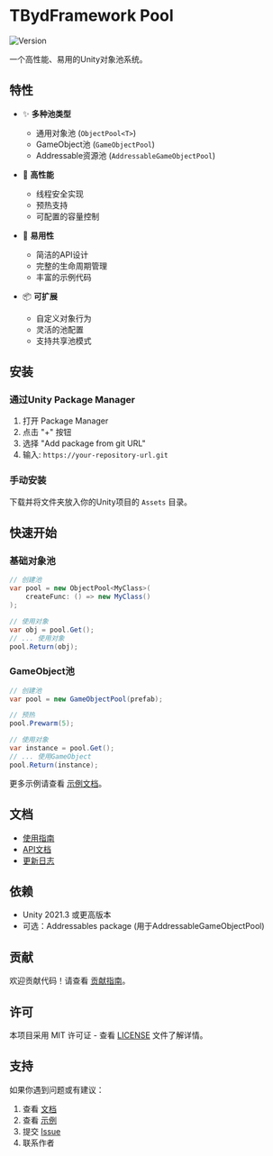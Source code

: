 # TBydFramework Pool

![Version](https://img.shields.io/badge/version-0.2.0-blue.svg)

一个高性能、易用的Unity对象池系统。

## 特性

- ✨ **多种池类型**
  - 通用对象池 (`ObjectPool<T>`)
  - GameObject池 (`GameObjectPool`)
  - Addressable资源池 (`AddressableGameObjectPool`)

- 🚀 **高性能**
  - 线程安全实现
  - 预热支持
  - 可配置的容量控制

- 🎯 **易用性**
  - 简洁的API设计
  - 完整的生命周期管理
  - 丰富的示例代码

- 📦 **可扩展**
  - 自定义对象行为
  - 灵活的池配置
  - 支持共享池模式

## 安装

### 通过Unity Package Manager

1. 打开 Package Manager
2. 点击 "+" 按钮
3. 选择 "Add package from git URL"
4. 输入: `https://your-repository-url.git`

### 手动安装

下载并将文件夹放入你的Unity项目的 `Assets` 目录。

## 快速开始

### 基础对象池

```csharp
// 创建池
var pool = new ObjectPool<MyClass>(
    createFunc: () => new MyClass()
);

// 使用对象
var obj = pool.Get();
// ... 使用对象
pool.Return(obj);
```

### GameObject池

```csharp
// 创建池
var pool = new GameObjectPool(prefab);

// 预热
pool.Prewarm(5);

// 使用对象
var instance = pool.Get();
// ... 使用GameObject
pool.Return(instance);
```

更多示例请查看 [示例文档](Samples~/README.md)。

## 文档

- [使用指南](Documentation~/manual.md)
- [API文档](Documentation~/api.md)
- [更新日志](CHANGELOG.md)

## 依赖

- Unity 2021.3 或更高版本
- 可选：Addressables package (用于AddressableGameObjectPool)

## 贡献

欢迎贡献代码！请查看 [贡献指南](CONTRIBUTING.md)。

## 许可

本项目采用 MIT 许可证 - 查看 [LICENSE](LICENSE) 文件了解详情。

## 支持

如果你遇到问题或有建议：

1. 查看 [文档](Documentation~/manual.md)
2. 查看 [示例](Samples~/README.md)
3. 提交 [Issue](https://github.com/your-repo/issues)
4. 联系作者